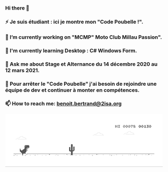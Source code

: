 ### Hi there 👋
### ⚡ Je suis étudiant : ici je montre mon "Code Poubelle !".
### 🔭 I’m currently working on "MCMP" Moto Club Millau Passion".
### 🌱 I'm currently learning Desktop : C# Windows Form.
### 💬 Ask me about Stage et Alternance du 14 décembre 2020 au 12 mars 2021.
### 🤔 Pour arrêter le "Code Poubelle" j'ai besoin de rejoindre une équipe de dev et continuer à monter en compétences.
### 📫 How to reach me: benoit.bertrand@2isa.org 
![image](https://github.com/Boutanche/Boutanche/blob/master/dino.gif)
<!--
**Boutanche/Boutanche** is a ✨ _special_ ✨ repository because its `README.md` (this file) appears on your GitHub profile.

Here are some ideas to get you started:

- 🔭 I’m currently working on "La Fabrique du Café" Stage de 5 semaines pendant les "vacances"
- 🌱 I’m currently learning Php/Ajax/Python
- 👯 I’m looking to collaborate on ...
- 🤔 I’m looking for help with ...
- 💬 Ask me about Stage et Alternance
- 📫 How to reach me: benoit@bbinformatique.fr
- 😄 Pronouns: ...
- ⚡ Fun fact: ...
-->
